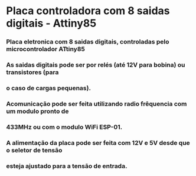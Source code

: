 # Placa controladora com 8 saidas digitais - Attiny85

### Placa eletronica com 8 saidas digitais, controladas pelo microcontrolador ATtiny85
### As saidas digitais pode ser por relés (até 12V para bobina) ou transistores (para 
### o caso de cargas pequenas).
### Acomunicação pode ser feita utilizando radio frêquencia com um modulo pronto de 
### 433MHz ou com o modulo WiFi ESP-01.
### A alimentação da placa pode ser feita com 12V e 5V desde que o seletor de tensão 
### esteja ajustado para a tensão de entrada.
